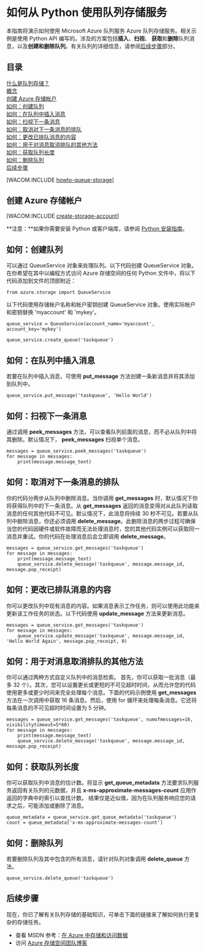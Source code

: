 <properties linkid="develop-python-queue-service" urlDisplayName="Queue Service" pageTitle="如何使用队列服务 (Python) | Microsoft Azure" metaKeywords="Azure Queue Service messaging Python" description="了解如何使用 Azure 队列服务创建和删除队列，以及插入、获取和删除消息。相关示例是使用 Python 编写的。" metaCanonical="" services="storage" documentationCenter="Python" title="How to Use the Queue Storage Service from Python" authors="" solutions="" manager="" editor="" />
<tags ms.service="storage"
    ms.date=""
    wacn.date=""
    />



# 如何从 Python 使用队列存储服务
本指南将演示如何使用 Microsoft Azure 队列服务
Azure 队列存储服务。相关示例是使用 Python
API 编写的。涉及的方案包括**插入**、**扫视**、
**获取**和**删除**队列消息，以及**创建和删除队列**。有关队列的详细信息，请参阅[后续步骤][]部分。

## 目录

[什么是队列存储？][]   
 [概念][]   
 [创建 Azure 存储帐户][]   
 [如何：创建队列][]   
 [如何：在队列中插入消息][]   
 [如何：扫视下一条消息][]   
 [如何：取消对下一条消息的排队][]   
 [如何：更改已排队消息的内容][]   
 [如何：用于对消息取消排队的其他方法][]   
 [如何：获取队列长度][]   
 [如何：删除队列][]   
 [后续步骤][]

[WACOM.INCLUDE [howto-queue-storage](../includes/howto-queue-storage.md)]

## <a name="create-account"> </a>创建 Azure 存储帐户
[WACOM.INCLUDE [create-storage-account](../includes/create-storage-account.md)]


**注意：**如果你需要安装 Python 或客户端库，请参阅 [Python 安装指南](../python-how-to-install/)。

## <a name="create-queue"></a>如何：创建队列

可以通过 QueueService 对象来处理队列。以下代码创建 QueueService 对象。在你希望在其中以编程方式访问 Azure 存储空间的任何 Python 文件中，将以下代码添加到文件的顶部附近：

	from azure.storage import QueueService

以下代码使用存储帐户名称和帐户密钥创建 QueueService 对象。使用实际帐户和密钥替换  'myaccount' 和  'mykey'。

	queue_service = QueueService(account_name='myaccount', account_key='mykey')

	queue_service.create_queue('taskqueue')


## <a name="insert-message"></a>如何：在队列中插入消息

若要在队列中插入消息，可使用 **put\_message** 方法创建一条新消息并将其添加到队列中。

	queue_service.put_message('taskqueue', 'Hello World')


## <a name="peek-message"></a>如何：扫视下一条消息

通过调用 **peek\_messages** 方法，可以查看队列前面的消息，而不必从队列中将其删除。默认情况下，
**peek\_messages** 扫视单个消息。

	messages = queue_service.peek_messages('taskqueue')
	for message in messages:
		print(message.message_text)


## <a name="get-message"></a>如何：取消对下一条消息的排队

你的代码分两步从队列中删除消息。当你调用
**get\_messages** 时，默认情况下你将获得队列中的下一条消息。从 **get\_messages** 返回的消息变得对从此队列读取消息的任何其他代码不可见。默认情况下，此消息将持续 30 秒不可见。若要从队列中删除消息，你还必须调用 **delete\_message**。此删除消息的两步过程可确保当您的代码因硬件或软件故障而无法处理消息时，您的其他代码实例可以获取同一消息并重试。你的代码在处理消息后会立即调用 **delete\_message**。

	messages = queue_service.get_messages('taskqueue')
	for message in messages:
		print(message.message_text)
		queue_service.delete_message('taskqueue', message.message_id, message.pop_receipt)


## <a name="change-contents"></a>如何：更改已排队消息的内容

你可以更改队列中现有消息的内容。如果消息表示工作任务，则可以使用此功能来更新该工作任务的状态。以下代码使用 **update\_message** 方法来更新消息。

	messages = queue_service.get_messages('taskqueue')
	for message in messages:
		queue_service.update_message('taskqueue', message.message_id, 'Hello World Again', message.pop_receipt, 0)

## <a name="advanced-get"></a>如何：用于对消息取消排队的其他方法

你可以通过两种方式自定义队列中的消息检索。
首先，你可以获取一批消息（最多 32 个）。其次，您可以设置更长或更短的不可见超时时间，从而允许您的代码使用更多或更少时间来完全处理每个消息。下面的代码示例使用
**get\_messages** 方法在一次调用中获取 16 条消息。然后，使用 for 循环来处理每条消息。它还将每条消息的不可见超时时间设置为 5 分钟。

	messages = queue_service.get_messages('taskqueue', numofmessages=16, visibilitytimeout=5*60)
	for message in messages:
		print(message.message_text)
		queue_service.delete_message('taskqueue', message.message_id, message.pop_receipt)

## <a name="get-queue-length"></a>如何：获取队列长度

你可以获取队列中消息的估计数。将显示
**get\_queue\_metadata** 方法要求队列服务返回有关队列的元数据，并且 **x-ms-approximate-messages-count** 应用作返回的字典中的索引以查找计数。
结果仅是近似值，因为在队列服务响应您的请求之后，可能添加或删除了消息。

	queue_metadata = queue_service.get_queue_metadata('taskqueue')
	count = queue_metadata['x-ms-approximate-messages-count']

## <a name="delete-queue"></a>如何：删除队列

若要删除队列及其中包含的所有消息，请针对队列对象调用
**delete\_queue** 方法。

	queue_service.delete_queue('taskqueue')

## <a name="next-steps"> </a>后续步骤

现在，你已了解有关队列存储的基础知识，可单击下面的链接来了解如何执行更复杂的存储任务。

-   查看 MSDN 参考：[在 Azure 中存储和访问数据][]
-   访问 [Azure 存储空间团队博客][]

  [后续步骤]: #next-steps
  [什么是队列存储？]: #what-is
  [概念]: #concepts
  [创建 Azure 存储帐户]: #create-account
  [如何：创建队列]: #create-queue
  [如何：在队列中插入消息]: #insert-message
  [如何：扫视下一条消息]: #peek-message
  [如何：取消对下一条消息的排队]: #get-message
  [如何：更改已排队消息的内容]: #change-contents
  [如何：用于对消息取消排队的其他方法]: #advanced-get
  [如何：获取队列长度]: #get-queue-length
  [如何：删除队列]: #delete-queue
  [在 Azure 中存储和访问数据]: http://msdn.microsoft.com/zh-cn/library/azure/gg433040.aspx
  [Azure 存储空间团队博客]: http://blogs.msdn.com/b/windowsazurestorage/
<!--HONumber=41-->
